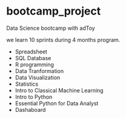 # bootcamp_project
Data Science bootcamp with adToy

we learn 10 sprints during 4 months program.
- Spreadsheet
- SQL Database
- R programming
- Data Tranformation
- Data Visualization
- Statistics
- Intro to Classical Machine Learning
- Intro to Python
- Essential Python for Data Analyst
- Dashaboard
